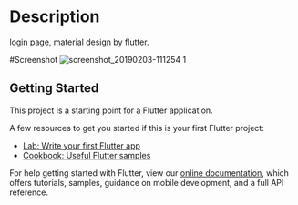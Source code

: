 # Description

login page, material design by flutter.

#Screenshot
![screenshot_20190203-111254 1](https://user-images.githubusercontent.com/33099008/52173182-fcbee700-27a4-11e9-9bfe-7a71e10c681b.png)


## Getting Started

This project is a starting point for a Flutter application.

A few resources to get you started if this is your first Flutter project:

- [Lab: Write your first Flutter app](https://flutter.io/docs/get-started/codelab)
- [Cookbook: Useful Flutter samples](https://flutter.io/docs/cookbook)

For help getting started with Flutter, view our 
[online documentation](https://flutter.io/docs), which offers tutorials, 
samples, guidance on mobile development, and a full API reference.
